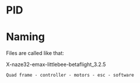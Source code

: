 # PID

Naming
==

Files are called like that:

X-naze32-emax-littlebee-betaflight_3.2.5
```
Quad frame - controller - motors - esc - software
```

